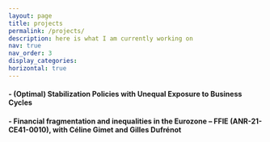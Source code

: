 ```yaml
---
layout: page
title: projects
permalink: /projects/
description: here is what I am currently working on
nav: true
nav_order: 3
display_categories: 
horizontal: true
---
```




#### - (Optimal) Stabilization Policies with Unequal Exposure to Business Cycles

#### - Financial fragmentation and inequalities in the Eurozone – FFIE (ANR-21-CE41-0010), with Céline Gimet and Gilles Dufrénot 
